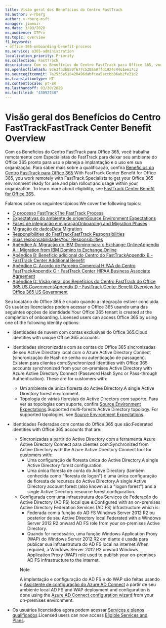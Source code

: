 ```yaml
---
title: Visão geral dos Benefícios do Centro FastTrack
ms.author: v-rberg
author: v-rberg-msft
manager: jimmuir
ms.date: 3/03/2020
ms.audience: ITPro
ms.topic: overview
f1_keywords:
- office-365-onboarding-benefit-process
ms.service: o365-administration
localization_priority: Priority
ms.collection: FastTrack
description: Com os Benefícios do Centro FastTrack para Office 365, você trabalha remotamente com Especialistas do FastTrack para deixar seu ambiente do Office 365 pronto para uso e planeja a implantação e o uso em sua organização. Para saber mais sobre a qualificação, confira Benefícios do Centro FastTrack para Office 365.
ms.openlocfilehash: 8ce3fa3b8a0f677c520aa8ffd1924c4461ee17c2
ms.sourcegitcommit: 7a2535e510420496dabfcea5accbb36ab2fe21d2
ms.translationtype: HT
ms.contentlocale: pt-BR
ms.lasthandoff: 03/30/2020
ms.locfileid: "43052748"
---
```

# <a name="fasttrack-center-benefit-overview"></a><span data-ttu-id="e29de-104">Visão geral dos Benefícios do Centro FastTrack</span><span class="sxs-lookup"><span data-stu-id="e29de-104">FastTrack Center Benefit Overview</span></span>

<span data-ttu-id="e29de-p102">Com os Benefícios do Centro FastTrack para Office 365, você trabalha remotamente com Especialistas do FastTrack para deixar seu ambiente do Office 365 pronto para uso e planeja a implantação e o uso em sua organização. Para saber mais sobre a qualificação, confira [Benefícios do Centro FastTrack para Office 365](O365-fasttrack-benefit-for-office-365.md).</span><span class="sxs-lookup"><span data-stu-id="e29de-p102">With FastTrack Center Benefit for Office 365, you work remotely with FastTrack Specialists to get your Office 365 environment ready for use and plan rollout and usage within your organization. To learn more about eligibility, see [FastTrack Center Benefit for Office 365](O365-fasttrack-benefit-for-office-365.md).</span></span>
  
<span data-ttu-id="e29de-107">Falamos sobre os seguintes tópicos:</span><span class="sxs-lookup"><span data-stu-id="e29de-107">We cover the following topics:</span></span>
- [<span data-ttu-id="e29de-108">O processo FastTrack</span><span class="sxs-lookup"><span data-stu-id="e29de-108">The FastTrack Process</span></span>](O365-fasttrack-process.md) 
- [<span data-ttu-id="e29de-109">Expectativas do ambiente de origem</span><span class="sxs-lookup"><span data-stu-id="e29de-109">Source Environment Expectations</span></span>](O365-source-environment-expectations.md)
- [<span data-ttu-id="e29de-110">Fases de integração e migração</span><span class="sxs-lookup"><span data-stu-id="e29de-110">Onboarding and Migration Phases</span></span>](O365-onboarding-and-migration.md)
- [<span data-ttu-id="e29de-111">Migração de dados</span><span class="sxs-lookup"><span data-stu-id="e29de-111">Data Migration</span></span>](O365-data-migration.md)
- [<span data-ttu-id="e29de-112">Responsibilities do FastTrack</span><span class="sxs-lookup"><span data-stu-id="e29de-112">FastTrack Responsibilities</span></span>](O365-fasttrack-responsibilities.md)
- [<span data-ttu-id="e29de-113">Suas responsabilidades</span><span class="sxs-lookup"><span data-stu-id="e29de-113">Your Responsibilities</span></span>](O365-your-responsibilities.md) 
- [<span data-ttu-id="e29de-114">Apêndice A: Migração do IBM Domino para o Exchange Online</span><span class="sxs-lookup"><span data-stu-id="e29de-114">Appendix A - Migration from IBM Domino to Exchange Online</span></span>](O365-from-ibm-domino-to-exchange-online.md)
- [<span data-ttu-id="e29de-115">Apêndice B: Benefício adicional do Centro do FastTrack</span><span class="sxs-lookup"><span data-stu-id="e29de-115">Appendix B - FastTrack Center Additional Benefit</span></span>](O365-fasttrack-additional-benefits.md)
- [<span data-ttu-id="e29de-116">Apêndice C: Acordo de Parceiro Comercial HIPAA do Centro FastTrack</span><span class="sxs-lookup"><span data-stu-id="e29de-116">Appendix C - FastTrack Center HIPAA Business Associate Agreement</span></span>](O365-hipaa-business-associate-agreement.md)
- [<span data-ttu-id="e29de-117">Apêndice D: Visão geral dos Benefícios do Centro FastTrack do Office 365 US Government</span><span class="sxs-lookup"><span data-stu-id="e29de-117">Appendix D - FastTrack Center Benefit Overview for Office 365 US Government</span></span>](US-Gov-appendix-overview.md)
    
<span data-ttu-id="e29de-p103">Seu locatário do Office 365 é criado quando a integração estiver concluída. Os usuários licenciados podem acessar o Office 365 usando uma das seguintes opções de identidade:</span><span class="sxs-lookup"><span data-stu-id="e29de-p103">Your Office 365 tenant is created at the completion of onboarding. Licensed users can access Office 365 by using one of the following identity options:</span></span>
- <span data-ttu-id="e29de-120">Identidades de nuvem com contas exclusivas do Office 365.</span><span class="sxs-lookup"><span data-stu-id="e29de-120">Cloud identities with unique Office 365 accounts.</span></span>
- <span data-ttu-id="e29de-p104">Identidades sincronizadas com as contas do Office 365 sincronizadas de seu Active Directory local com o Azure Active Directory Connect (sincronização de Hash de senha ou autenticação de passagem). Existem para clientes com:</span><span class="sxs-lookup"><span data-stu-id="e29de-p104">Synchronized Identities with Office 365 accounts synchronized from your on-premises Active Directory with Azure Active Directory Connect (Password Hash Sync or Pass-through Authentication). These are for customers with:</span></span>
  - <span data-ttu-id="e29de-123">Um ambiente de única floresta do Active Directory.</span><span class="sxs-lookup"><span data-stu-id="e29de-123">A single Active Directory forest environment.</span></span>
  - <span data-ttu-id="e29de-p105">Topologia de várias florestas do Active Directory com suporte. Para ver as topologias com suporte, confira [Source Environment Expectations](O365-source-environment-expectations.md).</span><span class="sxs-lookup"><span data-stu-id="e29de-p105">Supported multi-forests Active Directory topology. For supported topologies, see [Source Environment Expectations](O365-source-environment-expectations.md).</span></span>
- <span data-ttu-id="e29de-126">Identidades Federadas com contas do Office 365 que são:</span><span class="sxs-lookup"><span data-stu-id="e29de-126">Federated identities with Office 365 accounts that are:</span></span>
  - <span data-ttu-id="e29de-127">Sincronizadas a partir do Active Directory com a ferramenta Azure Active Directory Connect para clientes com:</span><span class="sxs-lookup"><span data-stu-id="e29de-127">Synchronized from Active Directory with the Azure Active Directory Connect tool for customers with:</span></span>
      - <span data-ttu-id="e29de-128">Uma configuração de floresta única do Active Directory.</span><span class="sxs-lookup"><span data-stu-id="e29de-128">A single Active Directory forest configuration.</span></span>
      - <span data-ttu-id="e29de-129">Uma única floresta de conta do Active Directory (também conhecida como "floresta de logon") e uma única configuração de floresta de recursos do Active Directory.</span><span class="sxs-lookup"><span data-stu-id="e29de-129">A single Active Directory account forest (also known as a "logon forest") and a single Active Directory resource forest configuration.</span></span>
  - <span data-ttu-id="e29de-130">Configurada com uma infraestrutura dos Serviços de Federação do Active Directory (AD FS) local que é:</span><span class="sxs-lookup"><span data-stu-id="e29de-130">Configured with an on-premises Active Directory Federation Services (AD FS) infrastructure which is:</span></span>
      - <span data-ttu-id="e29de-131">Federada com a função do AD FS Windows Server 2012 R2 ou posterior de seu Active Directory local.</span><span class="sxs-lookup"><span data-stu-id="e29de-131">Federated with a Windows Server 2012 R2 onward AD FS role from your on-premises Active Directory.</span></span>
      - <span data-ttu-id="e29de-132">Quando for necessário, uma função Windows Application Proxy (WAP) do Windows Server 2012 R2 em diante é usada para publicar sua infraestrutura do AD FS local na internet.</span><span class="sxs-lookup"><span data-stu-id="e29de-132">When required, a Windows Server 2012 R2 onward Windows Application Proxy (WAP) role used to publish your on-premises AD FS infrastructure to the internet.</span></span>
    > [!NOTE]
    > <span data-ttu-id="e29de-133">A implantação e configuração do AD FS e do WAP são feitas usando o [Assistente de configuração do Azure AD Connect](https://go.microsoft.com/fwlink/?linkid=844794) a partir de seu ambiente local.</span><span class="sxs-lookup"><span data-stu-id="e29de-133">AD FS and WAP deployment and configuration is done using the [Azure AD Connect configuration wizard](https://go.microsoft.com/fwlink/?linkid=844794) from your on-premises environment.</span></span> 
  
- <span data-ttu-id="e29de-134">Os usuários licenciados agora podem acessar [Serviços e planos qualificados](M365-eligible-services-and-plans.md).</span><span class="sxs-lookup"><span data-stu-id="e29de-134">Licensed users can now access [Eligible Services and Plans](M365-eligible-services-and-plans.md).</span></span>

